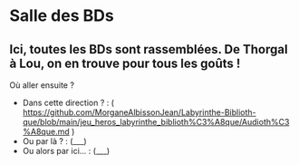 # Salle des BDs
## Ici, toutes les BDs sont rassemblées. De Thorgal à Lou, on en trouve pour tous les goûts !

Où aller ensuite ?

* Dans cette direction ? : ( https://github.com/MorganeAlbissonJean/Labyrinthe-Biblioth-que/blob/main/jeu_heros_labyrinthe_biblioth%C3%A8que/Audioth%C3%A8que.md )
* Ou par là ? : (___)
* Ou alors par ici... : (___)

